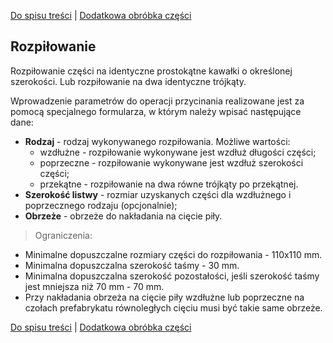 [Do spisu treści](/service/doc/?cid=dsp) | [Dodatkowa obróbka części](/service/doc/?cid=dsp&s=detail-additives)
## Rozpiłowanie 

Rozpiłowanie części na identyczne prostokątne kawałki o określonej szerokości. Lub rozpiłowanie na dwa identyczne trójkąty.

Wprowadzenie parametrów do operacji przycinania realizowane jest za pomocą specjalnego formularza, w którym należy wpisać następujące dane:

- __Rodzaj__ - rodzaj wykonywanego rozpiłowania. Możliwe wartości:
    - wzdłużne - rozpiłowanie wykonywane jest wzdłuż długości części;
    - poprzeczne - rozpiłowanie wykonywane jest wzdłuż szerokości części;
    - przekątne - rozpiłowanie na dwa równe trójkąty po przekątnej.
- __Szerokość listwy__ - rozmiar uzyskanych części dla wzdłużnego i poprzecznego rodzaju (opcjonalnie);
- __Obrzeże__ - obrzeże do nakładania na cięcie piły.

> Ograniczenia:
>
- Minimalne dopuszczalne rozmiary części do rozpiłowania - 110x110 mm.
- Minimalna dopuszczalna szerokość taśmy - 30 mm.
- Minimalna dopuszczalna szerokość pozostałości, jeśli szerokość taśmy jest mniejsza niż 70 mm - 70 mm.
- Przy nakładania obrzeża na cięcie piły wzdłużne lub poprzeczne na czołach prefabrykatu równoległych cięciu musi być takie same obrzeże.

[Do spisu treści](/service/doc/?cid=dsp) | [Dodatkowa obróbka części](/service/doc/?cid=dsp&s=detail-additives)